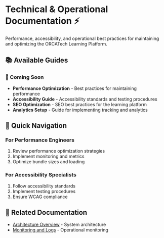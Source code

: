 
# Technical & Operational Documentation ⚡

Performance, accessibility, and operational best practices for maintaining and optimizing the ORCATech Learning Platform.

## 📚 Available Guides

### 🚧 Coming Soon
- **Performance Optimization** - Best practices for maintaining performance
- **Accessibility Guide** - Accessibility standards and testing procedures
- **SEO Optimization** - SEO best practices for the learning platform
- **Analytics Setup** - Guide for implementing tracking and analytics

## 🎯 Quick Navigation

### For Performance Engineers
1. Review performance optimization strategies
2. Implement monitoring and metrics
3. Optimize bundle sizes and loading

### For Accessibility Specialists
1. Follow accessibility standards
2. Implement testing procedures
3. Ensure WCAG compliance

## 🔗 Related Documentation
- [Architecture Overview](../architecture-development/architecture-overview.md) - System architecture
- [Monitoring and Logs](../maintenance-operations/monitoring-and-logs.md) - Operational monitoring
